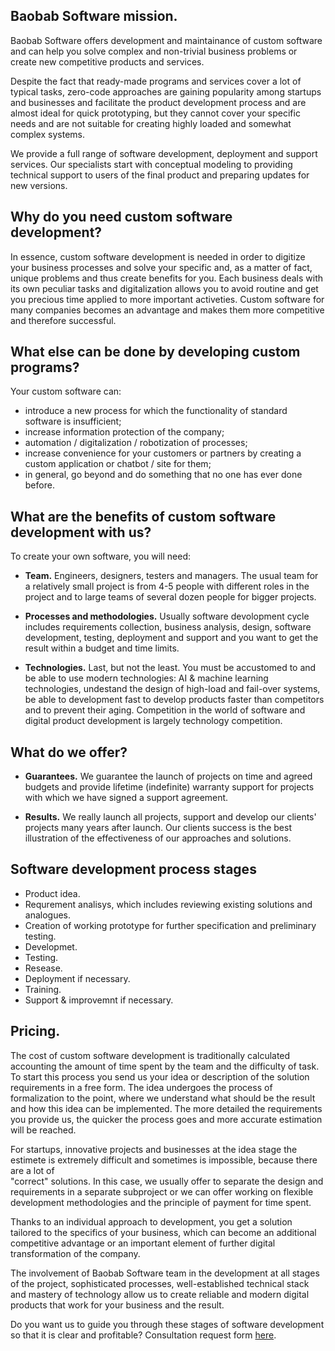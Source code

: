 ## Baobab Software mission.

Baobab Software offers development and maintainance of custom software
and can help you solve complex and non-trivial business problems or create new
competitive products and services.

Despite the fact that ready-made programs and services cover a lot of typical
tasks, zero-code approaches are gaining popularity among startups and 
businesses and facilitate the product development process and are almost ideal 
for quick prototyping, but they cannot cover your specific needs and are not 
suitable for creating highly loaded and somewhat complex systems.

We provide a full range of software development, deployment and support 
services. Our specialists start with conceptual modeling to providing technical
support to users of the final product and preparing updates for new versions.

## Why do you need custom software development?

In essence, custom software development is needed in order to digitize 
your business processes and solve your specific and, as a matter of fact, 
unique problems and thus create benefits for you. Each business deals with its
own peculiar tasks and digitalization allows you to avoid routine and get
you precious time applied to more important activeties. Custom software for 
many companies becomes an advantage and makes them more competitive and 
therefore successful.

## What else can be done by developing custom programs?

Your custom software can:

* introduce a new process for which the functionality of standard software is
  insufficient;
* increase information protection of the company;
* automation / digitalization / robotization of processes;
* increase convenience for your customers or partners by creating a custom
  application or chatbot / site for them;
* in general, go beyond and do something that no one has ever done before.


## What are the benefits of custom software development with us?

To create your own software, you will need:

* **Team.** 
  Engineers, designers, testers and managers. The usual team for a relatively 
  small project is from 4-5 people with different roles in the project and to
  large teams of several dozen people for bigger projects.

* **Processes and methodologies.**
  Usually software devolopment cycle includes requirements collection, 
  business analysis, design, software development, testing, deployment and 
  support and you want to get the result within a budget and time limits.

* **Technologies.**
   Last, but not the least. You must be accustomed to and be able to use modern
   technologies: AI & machine learning technologies, undestand the design of 
   high-load and fail-over systems, be able to development fast to develop 
   products faster than competitors and to prevent their aging. Competition 
   in the world of software and digital product development is largely 
   technology competition.

## What do we offer?

* **Guarantees.** We guarantee the launch of projects on time and agreed budgets
  and provide lifetime (indefinite) warranty support for projects with which 
  we have signed a support agreement.

* **Results.** We really launch all projects, support and develop our clients'
  projects many years after launch. Our clients success is the best 
  illustration of the effectiveness of our approaches and solutions.

## Software development process stages

* Product idea.
* Requrement analisys, which includes reviewing existing solutions and 
  analogues.
* Creation of working prototype for further specification and preliminary 
  testing.
* Developmet.
* Testing.
* Resease.
* Deployment if necessary.
* Training.
* Support & improvemnt if necessary.

## Pricing.

The cost of custom software development is traditionally calculated accounting
the amount of time spent by the team and the difficulty of task. To start 
this process you send us your idea or description of the solution requirements 
in a free form. The idea undergoes the process of formalization to the point,
where we understand what should be the result and how this idea can be 
implemented. The more detailed the requirements you provide us, the quicker 
the process goes and more accurate estimation will be reached.

For startups, innovative projects and businesses at the idea stage the estimete 
is extremely difficult and sometimes is impossible, because there are a lot of  
"correct" solutions. In this case, we usually offer to separate the design and
requirements in a separate subproject or we can offer working on flexible 
development methodologies and the principle of payment for time spent.

Thanks to an individual approach to development, you get a solution 
tailored to the specifics of your business, which can become an additional 
competitive advantage or an important element of further digital 
transformation of the company.

The involvement of Baobab Software team in the development at all stages of 
the project, sophisticated processes, well-established technical stack and 
mastery of technology allow us to create reliable and modern digital products 
that work for your business and the result.

Do you want us to guide you through these stages of software development so 
that it is clear and profitable? Consultation request form [here](/contacts/).
